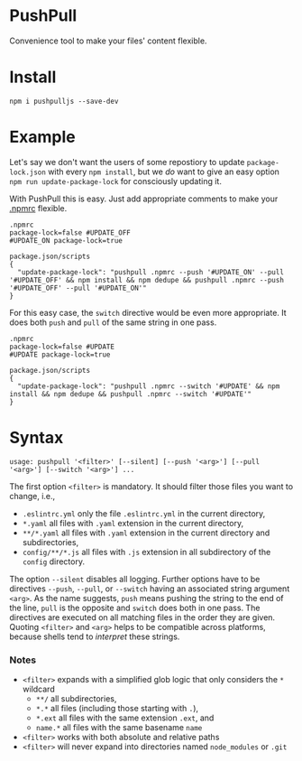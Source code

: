 # PushPull
Convenience tool to make your files' content flexible.

# Install
```
npm i pushpulljs --save-dev
```

# Example
Let's say we don't want the users of some repostiory to update `package-lock.json` with every `npm install`, but we _do_ want to give an easy option `npm run update-package-lock` for consciously updating it.

With PushPull this is easy. Just add appropriate comments to make your [.npmrc](./.npmrc) flexible.
```
.npmrc
package-lock=false #UPDATE_OFF
#UPDATE_ON package-lock=true

package.json/scripts
{
  "update-package-lock": "pushpull .npmrc --push '#UPDATE_ON' --pull '#UPDATE_OFF' && npm install && npm dedupe && pushpull .npmrc --push '#UPDATE_OFF' --pull '#UPDATE_ON'"
}
```

For this easy case, the `switch` directive would be even more appropriate. It does both `push` and `pull` of the same string in one pass.
```
.npmrc
package-lock=false #UPDATE
#UPDATE package-lock=true

package.json/scripts
{
  "update-package-lock": "pushpull .npmrc --switch '#UPDATE' && npm install && npm dedupe && pushpull .npmrc --switch '#UPDATE'"
}
```

# Syntax
```
usage: pushpull '<filter>' [--silent] [--push '<arg>'] [--pull '<arg>'] [--switch '<arg>'] ...
```
The first option `<filter>` is mandatory. It should filter those files you want to change, i.e., 
* `.eslintrc.yml` only the file `.eslintrc.yml` in the current directory,
* `*.yaml` all files with `.yaml` extension in the current directory,
* `**/*.yaml` all files with `.yaml` extension in the current directory and subdirectories,
* `config/**/*.js` all files with `.js` extension in all subdirectory of the `config` directory.

The option `--silent` disables all logging. Further options have to be directives `--push`, `--pull`, or `--switch` having an associated string argument `<arg>`. As the name suggests, `push` means pushing the string to the end of the line, `pull` is the opposite and `switch` does both in one pass. The directives are executed on all matching files in the order they are given. Quoting `<filter>` and `<arg>` helps to be compatible across platforms, because shells tend to _interpret_ these strings.

### Notes
* `<filter>` expands with a simplified glob logic that only considers the `*` wildcard
  * `**/` all subdirectories,
  * `*.*` all files (including those starting with `.`),
  * `*.ext` all files with the same extension `.ext`, and
  * `name.*` all files with the same basename `name`
* `<filter>` works with both absolute and relative paths
* `<filter>` will never expand into directories named `node_modules` or `.git`
